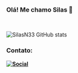 ### Olá! Me chamo Silas 👋

<br/>

![SilasN33 GitHub stats](https://github-readme-stats.vercel.app/api?username=SilasN33&show_icons=true&theme=dracula)



### <b>Contato:

[![Social](	https://img.shields.io/badge/LinkedIn-0077B5?style=for-the-badge&logo=linkedin&logoColor=white)](https://www.linkedin.com/in/silas-neto/)














